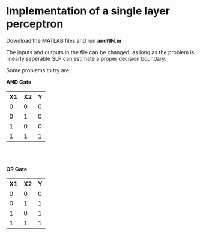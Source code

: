 # Implementation of a single layer perceptron

<p><imp src="https://image.slidesharecdn.com/supervised-learning1627/95/supervised-learning-14-728.jpg?cb=1272282597"></p>
<p>Download the MATLAB files and run <strong>andNN.m</strong></p>
<p>The inputs and outputs in the file can be changed, as long as the problem is linearly seperable SLP can estimate a proper decision boundary.</p>

<p>Some problems to try are : </p>
<p><strong>AND Gate</strong></p>
<table style="width : 50%">
<tr>
    <th>X1</th>
    <th>X2</th> 
    <th>Y</th>
  </tr>
  <tr>
    <td>0</td>
    <td>0</td>
    <td>0</td>
  </tr>
  <tr>
    <td>0</td>
    <td>1</td>
    <td>0</td>
  </tr>
  <tr>
    <td>1</td>
    <td>0</td>
    <td>0</td>
  </tr>
  <tr>
    <td>1</td>
    <td>1</td>
    <td>1</td>
  </tr>
  </table>
<p><br></br></p>  
<p><strong>OR Gate</strong></p>
<table style="width : 50%">
<tr>
    <th>X1</th>
    <th>X2</th> 
    <th>Y</th>
  </tr>
  <tr>
    <td>0</td>
    <td>0</td>
    <td>0</td>
  </tr>
  <tr>
    <td>0</td>
    <td>1</td>
    <td>1</td>
  </tr>
  <tr>
    <td>1</td>
    <td>0</td>
    <td>1</td>
  </tr>
  <tr>
    <td>1</td>
    <td>1</td>
    <td>1</td>
  </tr>
  </table>
<p><br></br></p>  
